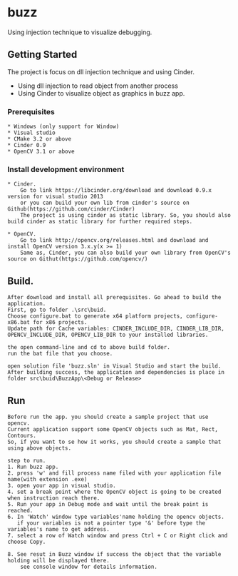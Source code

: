 # buzz
Using injection technique to visualize debugging.

## Getting Started

The project is focus on dll injection technique and using Cinder.
* Using dll injection to read object from another process
* Using Cinder to visualize object as graphics in buzz app.

### Prerequisites
    * Windows (only support for Window)
    * Visual studio
    * CMake 3.2 or above
    * Cinder 0.9
    * OpenCV 3.1 or above
    
### Install development environment
    * Cinder.
        Go to link https://libcinder.org/download and download 0.9.x version for visual studio 2013
        or you can build your own lib from cinder's source on Github(https://github.com/cinder/Cinder)
        The project is using cinder as static library. So, you should also build cinder as static library for further required steps.
    
    * OpenCV.
        Go to link http://opencv.org/releases.html and download and install OpenCV version 3.x.y(x >= 1)
        Same as, Cinder, you can also build your own library from OpenCV's source on Githut(https://github.com/opencv/)
  
## Build.
    After download and install all prerequisites. Go ahead to build the application.
    First, go to folder .\src\buid.
    Choose configure.bat to generate x64 platform projects, configure-x86.bat for x86 projects.
    Update path for Cache variables: CINDER_INCLUDE_DIR, CINDER_LIB_DIR, OPENCV_INCLUDE_DIR, OPENCV_LIB_DIR to your installed libraries.
    
    the open command-line and cd to above build folder.
    run the bat file that you choose.
    
    open solution file 'buzz.sln' in Visual Studio and start the build.
    After building success, the application and dependencies is place in folder src\buid\BuzzApp\<Debug or Release>
    
## Run
    Before run the app. you should create a sample project that use opencv.
    Current application support some OpenCV objects such as Mat, Rect, Contours.
    So, if you want to se how it works, you should create a sample that using above objects.
    
    step to run.
    1. Run buzz app.
    2. press 'w' and fill process name filed with your application file name(with extension .exe)
    3. open your app in visual studio.
    4. set a break point where the OpenCV object is going to be created when instruction reach there.
    5. Run your app in Debug mode and wait until the break point is reached.
    6. In 'Watch' window type variables'name holding the opencv objects.
       if your variables is not a pointer type '&' before type the variables's name to get address.
    7. select a row of Watch window and press Ctrl + C or Right click and choose Copy.
    
    8. See resut in Buzz window if success the object that the variable holding will be displayed there.
        see console window for details information.